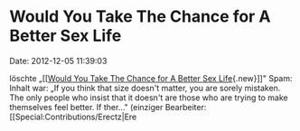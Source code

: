 Would You Take The Chance for A Better Sex Life
===============================================

Date: 2012-12-05 11:39:03

löschte „\[\[[Would You Take The Chance for A Better Sex
Life](/wiki/index.php?title=Would_You_Take_The_Chance_for_A_Better_Sex_Life&action=edit&redlink=1 "Would You Take The Chance for A Better Sex Life (Seite nicht vorhanden)"){.new}\]\]"
Spam: Inhalt war: „If you think that size doesn\'t matter, you are
sorely mistaken. The only people who insist that it doesn\'t are those
who are trying to make themselves feel better. If ther..." (einziger
Bearbeiter: \[\[Special:Contributions/Erectz\|Ere
